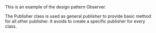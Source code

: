 This is an example of the design pattern Observer.

The Publisher class is used as general publisher to provide basic method for all other publisher.
It avoids to create a specific publisher for every class.
